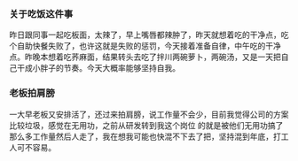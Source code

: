 ### 关于吃饭这件事
昨日跟同事一起吃板面，太辣了，早上嘴唇都辣肿了，昨天就想着吃的干净点，吃个自助快餐失败了，也许这就是失败的惩罚，今天接着准备自律，中午吃的干净点。昨晚本想着吃荞麻面，结果转头去吃了拌川两碗萝卜，两碗汤，又是一天把自己干成小胖子的节奏。今天大概率能够坚持自我。
### 老板拍肩膀
一大早老板又安排活了，还过来拍肩膀，说工作量不会少，目前我觉得公司的方案比较垃圾，感觉在无用功，之前从研发转到我这个岗位 的就是被他们无用功搞了那么多工作量然后人走了，我在想我可能也快混不下去了把，坚持混到年底，打工人可不容易。